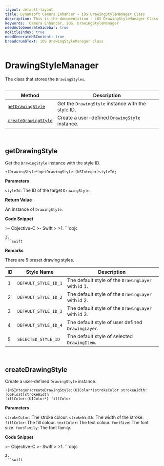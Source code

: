 ```yaml
---
layout: default-layout
title: Dynamsoft Camera Enhancer - iOS DrawingStyleManager Class
description: This is the documentation - iOS DrawingStyleManager Class page of Dynamsoft Camera Enhancer.
keywords:  Camera Enhancer, iOS, DrawingStyleManager
needAutoGenerateSidebar: true
noTitleIndex: true
needGenerateH3Content: true
breadcrumbText: iOS DrawingStyleManager Class
---
```


# DrawingStyleManager

The class that stores the `DrawingStyles`.

```objc
```

| Method | Description |
| ------ | ----------- |
| [`getDrawingStyle`](#getdrawingstyle) | Get the `DrawingStyle` instance with the style ID. |
| [`createDrawingStyle`](#createdrawingstyle) | Create a user-defined `DrawingStyle` instance. |

&nbsp;

## getDrawingStyle

Get the `DrawingStyle` instance with the style ID.

```objc
+(DrawingStyle*)getDrawingStyle:(NSInteger)styleId;
```

**Parameters**

`styleId`: The ID of the target `DrawingStyle`.

**Return Value**

An instance of `DrawingStyle`.

**Code Snippet**

<div class="sample-code-prefix"></div>
>- Objective-C
>- Swift
>
>1. 
```objc

```
2. 
```swift

```

**Remarks**

There are 5 preset drawing styles.

| ID | Style Name | Description |
| -- | ---------- | ----------- |
| 1 | `DEFAULT_STYLE_ID_1` | The default style of the `DrawingLayer` with id 1. |
| 2 | `DEFAULT_STYLE_ID_2` | The default style of the `DrawingLayer` with id 2. |
| 3 | `DEFAULT_STYLE_ID_3` | The default style of the `DrawingLayer` with id 3. |
| 4 | `DEFAULT_STYLE_ID_4` | The default style of user defined `DrawingLayer`. |
| 5 | `SELECTED_STYLE_ID` | The default style of selected `DrawingItem`. |

&nbsp;

## createDrawingStyle

Create a user-defined `DrawingStyle` instance.

```objc
+(NSInteger)createDrawingStyle:(UIColor*)strokeColor strokeWidth:(CGFloat)strokeWidth 
fillColor:(UIColor*) fillColor
```

**Parameters**

`strokeColor`: The stroke colour.
`strokeWidth`: The width of the stroke.
`fillColor`: The fill colour.
`textColor`: The text colour.
`fontSize`: The font size.
`fontFamily`: The font family.

**Code Snippet**

<div class="sample-code-prefix"></div>
>- Objective-C
>- Swift
>
>1. 
```objc

```
2. 
```swift

```
